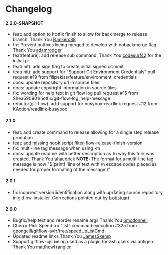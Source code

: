 # Changelog

#### 2.2.0-SNAPSHOT
* feat: add option to hotfix finish to allow for backmerge to release branch. Thank You [Bankers88](https://github.com/Bankers88)
* fix: Prevent hotfixes being merged to develop with nobackmerge flag. Thank You [adamrodger](https://github.com/adamrodger)
* feat(feature): add release sub command. Thank You [codesurf42](https://github.com/codesurf42) for the initial pr
* feat(init): add sign flag to create initial signed commit
* feat(init): add support for "Support Git Environment Credentials" pull request #19 from filipekiss/feature/environment_credentials
* docs: update repository url in source files
* docs: update copyright information in source files
* fix: wording for help text in git flow log pull request #15 from Shea690901/hotfix/git-flow-log_help-message
* refactor(git-flow): add support for busybox-readlink request #12 from KAction/readlink-busybox

#### 2.1.0
* feat: add create command to release allowing for a single step release prodution
* feat: add missing hook script filter-flow-release-finish-version
* fix: multi-line tag message when using -m
* docs: update readme with better description as to why this fork was created. Thank You [shaedrick](https://github.com/shaedrich)
**NOTE:** The format for a multi-line tag message is now "$(printf 'line of text with \n escape codes placed as needed for proper formating of the message')"

#### 2.0.1
* fix incorrect version identification along with updating source repository in gitflow-installer. Corrections pointed out by [bobstuart](https://github.com/bobstuart)

#### 2.0.0
* Bugfix/help text and reorder rename args Thank You [bmcdonnell](https://github.com/bmcdonnell)
* Cherry-Pick  Speed up "list" command execution #325 from gpongelli/gitflow-avh/tree/speedUpListCmd
* Updated readme links Thank You [JamesSkemp](https://github.com/JamesSkemp)
* Support gitflow-cjs being used as a plugin for zsh users via antigen. Thank You [matthewfranglen](https://github.com/matthewfranglen)
